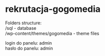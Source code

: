 # rekrutacja-gogomedia 
  
Folders structure:  
/sql - database  
/wp-content/themes/gogomedia - theme files

login do panelu: admin  
hasło do panelu: admin  
